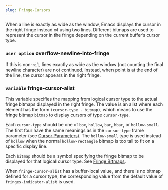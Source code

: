 ```yaml
---
slug: Fringe-Cursors
---
```


When a line is exactly as wide as the window, Emacs displays the cursor in the right fringe instead of using two lines. Different bitmaps are used to represent the cursor in the fringe depending on the current buffer’s cursor type.

### <span className="tag useroption">`user option`</span> **overflow-newline-into-fringe**

If this is non-`nil`, lines exactly as wide as the window (not counting the final newline character) are not continued. Instead, when point is at the end of the line, the cursor appears in the right fringe.

### <span className="tag variable">`variable`</span> **fringe-cursor-alist**

This variable specifies the mapping from logical cursor type to the actual fringe bitmaps displayed in the right fringe. The value is an alist where each element has the form `(cursor-type . bitmap)`, which means to use the fringe bitmap `bitmap` to display cursors of type `cursor-type`.

Each `cursor-type` should be one of `box`, `hollow`, `bar`, `hbar`, or `hollow-small`. The first four have the same meanings as in the `cursor-type` frame parameter (see [Cursor Parameters](Cursor-Parameters)). The `hollow-small` type is used instead of `hollow` when the normal `hollow-rectangle` bitmap is too tall to fit on a specific display line.

Each `bitmap` should be a symbol specifying the fringe bitmap to be displayed for that logical cursor type. See [Fringe Bitmaps](Fringe-Bitmaps).

When `fringe-cursor-alist` has a buffer-local value, and there is no bitmap defined for a cursor type, the corresponding value from the default value of `fringes-indicator-alist` is used.
